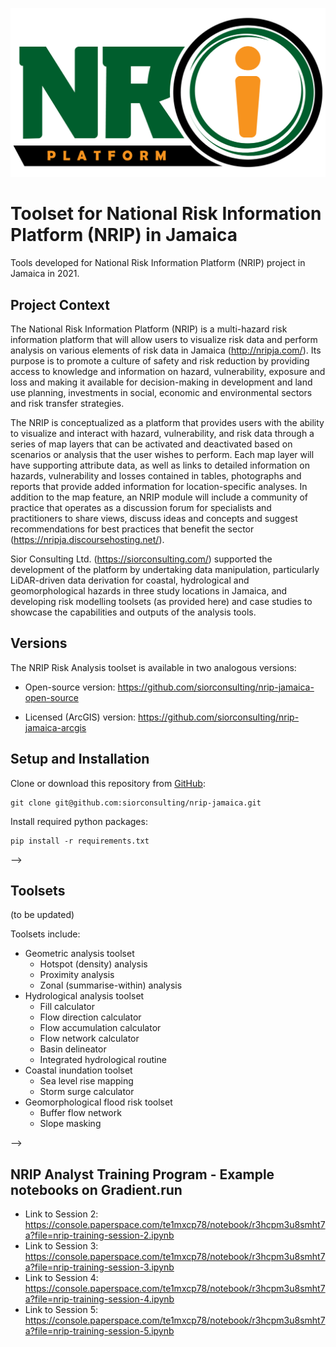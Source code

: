 ![alt text](nrip-logo.png)

# Toolset for National Risk Information Platform (NRIP) in Jamaica

Tools developed for National Risk Information Platform (NRIP) project in Jamaica in 2021.

## Project Context

The National Risk Information Platform (NRIP) is a multi-hazard risk information platform that will allow users to visualize risk data and perform analysis on various elements of risk data in Jamaica (http://nripja.com/). Its purpose is to promote a culture of safety and risk reduction by providing access to knowledge and information on hazard, vulnerability, exposure and loss and making it available for decision-making in development and land use planning, investments in social, economic and environmental sectors and risk transfer strategies. 

The NRIP is conceptualized as a platform that provides users with the ability to visualize and interact with hazard, vulnerability, and risk data through a series of map layers that can be activated and deactivated based on scenarios or analysis that the user wishes to perform. Each map layer will have supporting attribute data, as well as links to detailed information on hazards, vulnerability and losses contained in tables, photographs and reports that provide added information for location-specific analyses. In addition to the map feature, an NRIP module will include a community of practice that operates as a discussion forum for specialists and practitioners to share views, discuss ideas and concepts and suggest recommendations for best practices that benefit the sector (https://nripja.discoursehosting.net/). 

Sior Consulting Ltd. (https://siorconsulting.com/) supported the development of the platform by undertaking data manipulation, particularly LiDAR-driven data derivation for coastal, hydrological and geomorphological hazards in three study locations in Jamaica, and developing risk modelling toolsets (as provided here) and case studies to showcase the capabilities and outputs of the analysis tools.

## Versions

The NRIP Risk Analysis toolset is available in two analogous versions:

* Open-source version: https://github.com/siorconsulting/nrip-jamaica-open-source

* Licensed (ArcGIS) version: https://github.com/siorconsulting/nrip-jamaica-arcgis

<!--
Toolsets are currently implemented using arcpy, which requires an ArcGIS Desktop / ArcGIS Pro basic license. Some tools require the Data Management and Spatial Analyst extensions.
<!-- 

-->
## Setup and Installation

Clone or download this repository from
[GitHub](https://github.com/siorconsulting/nrip-jamaica):

    git clone git@github.com:siorconsulting/nrip-jamaica.git

Install required python packages:

    pip install -r requirements.txt

-->
## Toolsets  

(to be updated)

Toolsets include: 
- Geometric analysis toolset
  - Hotspot (density) analysis
  - Proximity analysis
  - Zonal (summarise-within) analysis
- Hydrological analysis toolset
  - Fill calculator
  - Flow direction calculator
  - Flow accumulation calculator
  - Flow network calculator
  - Basin delineator
  - Integrated hydrological routine
- Coastal inundation toolset
  - Sea level rise mapping 
  - Storm surge calculator 
- Geomorphological flood risk toolset
  - Buffer flow network
  - Slope masking

-->

## NRIP Analyst Training Program - Example notebooks on Gradient.run

- Link to Session 2: https://console.paperspace.com/te1mxcp78/notebook/r3hcpm3u8smht7a?file=nrip-training-session-2.ipynb
- Link to Session 3: https://console.paperspace.com/te1mxcp78/notebook/r3hcpm3u8smht7a?file=nrip-training-session-3.ipynb
- Link to Session 4: https://console.paperspace.com/te1mxcp78/notebook/r3hcpm3u8smht7a?file=nrip-training-session-4.ipynb
- Link to Session 5: https://console.paperspace.com/te1mxcp78/notebook/r3hcpm3u8smht7a?file=nrip-training-session-5.ipynb

<!--
### Example notebook on Google Colab
Link to Colab notebook: https://colab.research.google.com/drive/1GjPS-aYbshqJlh5eYuFvNsh488_z2FFQ?usp=sharing
<!-- 
